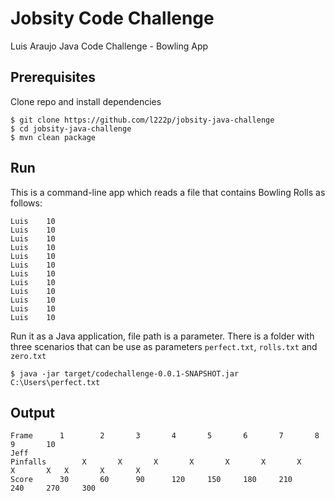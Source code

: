# Jobsity Code Challenge

Luis Araujo Java Code Challenge - Bowling App

## Prerequisites

Clone repo and install dependencies

```
$ git clone https://github.com/l222p/jobsity-java-challenge
$ cd jobsity-java-challenge
$ mvn clean package
```

## Run

This is a command-line app which reads a file that contains Bowling Rolls as follows:

``` 
Luis	10
Luis	10
Luis	10
Luis	10
Luis	10
Luis	10
Luis	10
Luis	10
Luis	10
Luis	10
Luis	10
Luis	10
```

Run it as a Java application, file path is a parameter. There is a folder with three scenarios that can be use as parameters `perfect.txt`, `rolls.txt` and `zero.txt`    

```
$ java -jar target/codechallenge-0.0.1-SNAPSHOT.jar C:\Users\perfect.txt
```

## Output

```
Frame      1		2		3		4		5		6		7		8		9		10
Jeff
Pinfalls		X		X		X		X		X		X		X		X		X	X		X		X
Score      30		60		90		120		150		180		210		240		270		300
```
